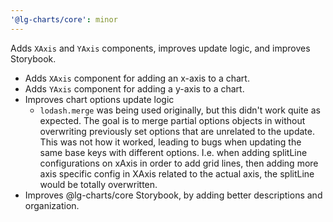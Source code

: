```yaml
---
'@lg-charts/core': minor
---
```


Adds `XAxis` and `YAxis` components, improves update logic, and improves Storybook.

- Adds `XAxis` component for adding an x-axis to a chart.
- Adds `YAxis` component for adding a y-axis to a chart.
- Improves chart options update logic
  - `lodash.merge` was being used originally, but this didn't work quite as expected. The goal is to merge partial options objects in without overwriting previously set options that are unrelated to the update. This was not how it worked, leading to bugs when updating the same base keys with different options. I.e. when adding splitLine configurations on xAxis in order to add grid lines, then adding more axis specific config in XAxis related to the actual axis, the splitLine would be totally overwritten.
- Improves @lg-charts/core Storybook, by adding better descriptions and organization.
